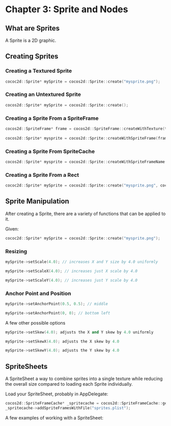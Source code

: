 # Chapter 3: Sprite and Nodes

## What are Sprites
A Sprite is a 2D graphic.
     
## Creating Sprites     
        
### Creating a Textured Sprite     
```cpp
cococ2d::Sprite* mySprite = cocos2d::Sprite::create("mysprite.png");
```
### Creating an Untextured Sprite
```cpp
cocos2d::Sprite* mySprite = cocos2d::Sprite::create();
```
### Creating a Sprite From a SpriteFrame
```cpp
cocos2d::SpriteFrame* frame = cocos2d::SpriteFrame::createWithTexture(texture, rect, offset);
    
cocos2d::Sprite* mysprite = cocos2d::Sprite::createWithSpriteFrame(frame);
```        
### Creating a Sprite From SpriteCache
```cpp
cocos2d::Sprite* mysprite = cocos2d::Sprite::createWithSpriteFrameName("mysprite.png");
```
### Creating a Sprite From a Rect
```cpp
cococ2d::Sprite* mySprite = cocos2d::Sprite::create("mysprite.png", cocos2d::Rect(0,0,40,40));
```
## Sprite Manipulation
After creating a Sprite, there are a variety of functions that can be applied to it.

Given:
```cpp
cococ2d::Sprite* mySprite = cocos2d::Sprite::create("mysprite.png");
```
### Resizing
```cpp
mySprite->setScale(4.0); // increases X and Y size by 4.0 uniformly

mySprite->setScaleX(4.0); // increases just X scale by 4.0

mySprite->setScaleY(4.0); // increases just Y scale by 4.0
```
### Anchor Point and Position    
```cpp
mySprite->setAnchorPoint(0.5, 0.5); // middle

mySprite->setAnchorPoint(0, 0); // bottom left
```
    
A few other possible options
```cpp
mySprite->setSkew(4.0); adjusts the X and Y skew by 4.0 uniformly

mySprite->setSkewX(4.0); adjusts the X skew by 4.0

mySprite->setSkewY(4.0); adjusts the Y skew by 4.0
```
## SpriteSheets
A SpriteSheet a way to combine sprites into a single texture while reducing the overall size compared to loading each Sprite individually. 

Load your SpriteSheet, probably in AppDelegate:
```cpp
cocos2d::SpriteFrameCache* _spritecache = cocos2d::SpriteFrameCache::getInstance();
_spritecache->addSpriteFramesWithFile("sprites.plist");
```
A few examples of working with a SpriteSheet:
```cpp

```

```cpp

```